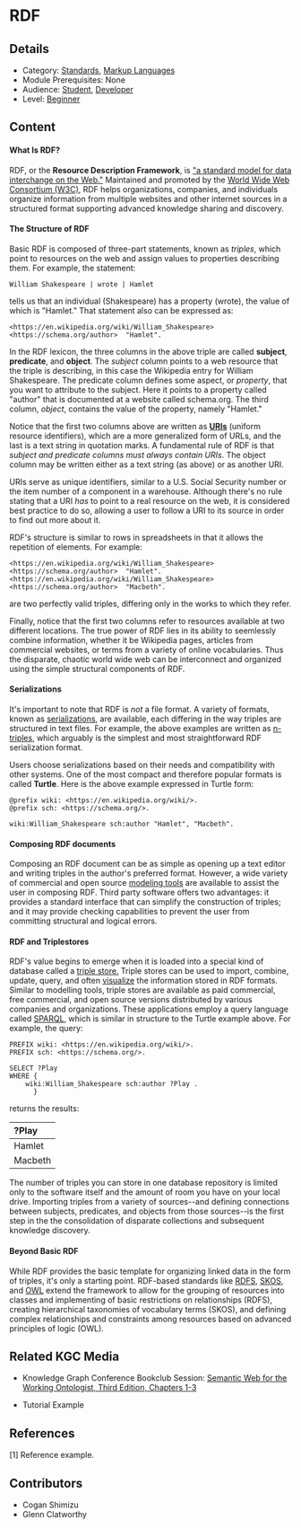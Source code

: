 # RDF
## Details
* Category: [Standards](../../categories/Standards.md), [Markup Languages](../../categories/Markup_Languages.md)
* Module Prerequisites: None
* Audience: [Student](../../audiences/Student.md), [Developer](../../audiences/Developer.md)
* Level: [Beginner](../../levels/Beginner.md)

## Content


#### What Is RDF?

RDF, or the **Resource Description Framework**, is ["a standard model for data interchange on the Web."](https://www.w3.org/RDF/) Maintained and promoted by the [World Wide Web Consortium (W3C)](https://www.w3.org), RDF helps organizations, companies, and individuals organize information from multiple websites and other internet sources in a structured format supporting advanced knowledge sharing and discovery.

#### The Structure of RDF

Basic RDF is composed of three-part statements, known as *triples*, which point to resources on the web and assign values to properties describing them.  For example, the statement:

    William Shakespeare | wrote | Hamlet
    
tells us that an individual (Shakespeare) has a property (wrote), the value of which is "Hamlet." That statement also can be expressed as:

    <https://en.wikipedia.org/wiki/William_Shakespeare>  <https://schema.org/author>  "Hamlet".
    
In the RDF lexicon, the three columns in the above triple are called **subject**, **predicate**, and **object**. The *subject* column points to a web resource that the triple is describing, in this case the Wikipedia entry for William Shakespeare. The predicate column defines some aspect, or *property*, that you want to attribute to the subject. Here it points to a property called "author" that is documented at a website called schema.org. The third column, *object*, contains the value of the property, namely "Hamlet."

Notice that the first two columns above are written as [**URIs**](https://en.wikipedia.org/wiki/Uniform_Resource_Identifier) (uniform resource identifiers), which are a more generalized form of URLs, and the last is a text string in quotation marks. A fundamental rule of RDF is that *subject and predicate columns must always contain URIs*. The object column may be written either as a text string (as above) or as another URI.

URIs serve as unique identifiers, similar to a U.S. Social Security number or the item number of a component in a warehouse. Although there's no rule stating that a URI *has* to point to a real resource on the web, it is considered best practice to do so, allowing a user to follow a URI to its source in order to find out more about it.

RDF's structure is similar to rows in spreadsheets in that it allows the repetition of elements. For example:

    <https://en.wikipedia.org/wiki/William_Shakespeare>  <https://schema.org/author>  "Hamlet".
    <https://en.wikipedia.org/wiki/William_Shakespeare>  <https://schema.org/author>  "Macbeth".

are two perfectly valid triples, differing only in the works to which they refer.

Finally, notice that the first two columns refer to resources available at two different locations. The true power of RDF lies in its ability to seemlessly combine information, whether it be Wikipedia pages, articles from commercial websites, or terms from a variety of online vocabularies. Thus the disparate, chaotic world wide web can be interconnect and organized using the simple structural components of RDF.

#### Serializations

It's important to note that RDF is *not* a file format. A variety of formats, known as [serializations](../../../curriculum/modules/RDF_Serializations/RDF_Serializations.md), are available, each differing in the way triples are structured in text files. For example, the above examples are written as [n-triples](https://www.w3.org/TR/n-triples/), which arguably is the simplest and most straightforward RDF serialization format.

Users choose serializations based on their needs and compatibility with other systems. One of the most compact and therefore popular formats is called **Turtle**. Here is the above example expressed in Turtle form:

    @prefix wiki: <https://en.wikipedia.org/wiki/>.
    @prefix sch: <https://schema.org/>.
    
    wiki:William_Shakespeare sch:author "Hamlet", "Macbeth".

#### Composing RDF documents

Composing an RDF document can be as simple as opening up a text editor and writing triples in the author's preferred format. However, a wide variety of commercial and open source [modeling tools](../../../curriculum/modules/Survey_of_Modeling_Tools/Survey_of_Modeling_Tools.md) are available to assist the user in composing RDF. Third party software offers two advantages: it provides a standard interface that can simplify the construction of triples; and it may provide checking capabilities to prevent the user from committing structural and logical errors.

#### RDF and Triplestores

RDF's value begins to emerge when it is loaded into a special kind of database called a [triple store.](../../../curriculum/modules/Survey_of_Triplestores/Survey_of_Triplestores.md) Triple stores can be used to import, combine, update, query, and often [visualize](../../../curriculum/modules/Survey_of_Visualization_Tools/Survey_of_Visualization_Tools.md) the information stored in RDF formats. Similar to modelling tools, triple stores are available as paid commercial, free commercial, and open source versions distributed by various companies and organizations. These applications employ a query language called [SPARQL](../../../curriculum/modules/SPARQL/SPARQL.md), which is similar in structure to the Turtle example above. For example, the query:

    PREFIX wiki: <https://en.wikipedia.org/wiki/>.
    PREFIX sch: <https://schema.org/>.

    SELECT ?Play
    WHERE {
        wiki:William_Shakespeare sch:author ?Play .
          }

returns the results:

| ?Play         |
| :---          |
| Hamlet        |
| Macbeth       |

       

The number of triples you can store in one database repository is limited only to the software itself and the amount of room you have on your local drive. Importing triples from a variety of sources--and defining connections between subjects, predicates, and objects from those sources--is the first step in the the consolidation of disparate collections and subsequent knowledge discovery.

#### Beyond Basic RDF

While RDF provides the basic template for organizing linked data in the form of triples, it's only a starting point. RDF-based standards like [RDFS](../../../curriculum/modules/RDFS/RDFS.md), [SKOS](../../../curriculum/modules/SKOS/SKOS.md), and [OWL](../../../curriculum/modules/OWL/OWL.md) extend the framework to allow for the grouping of resources into classes and implementing of basic restrictions on relationships (RDFS), creating hierarchical taxonomies of vocabulary terms (SKOS), and defining complex relationships and constraints among resources based on advanced principles of logic (OWL).

## Related KGC Media
* Knowledge Graph Conference Bookclub Session: [Semantic Web for the Working Ontologist, Third Edition, Chapters 1-3](https://watch.knowledgegraph.tech/packages/kgc-21-attendees/videos/bookclub2)

* Tutorial Example

## References
[1] Reference example.

## Contributors
* Cogan Shimizu
* Glenn Clatworthy
